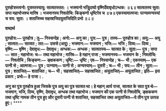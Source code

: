 **पुरुहोत्रस्त्वनो: पुत्रस्तस्यायु: सात्वतस्तत: ।** **भजमानो भजिॢदव्यो वृष्णिर्देवावृधोऽन्धक: ॥ ६॥** **सात्वतस्य सुता: सप्त महाभोजश्च मारिष ।** **भजमानस्य निश्लोचि: किङ्कणो धृष्टिरेव च ॥ ७॥** **एकस्यामात्मजा: पत्न्यामन्यस्यां च त्रय: सुता: ।** **शताजिच्च सहस्राजिदयुताजिदिति प्रभो ॥ ८॥** 

**शब्दार्थ** 

**पुरुहोत्र:—** **पुरुहोत्र** **; तु—** **निस्सन्देह** **; अनो:—** **अनु का** **; पुत्र:—** **पुत्र** **; तस्य—** **पुरुहोत्र का** **; अयु:—** **अयु** **; सात्वत:—** **सात्वत** **; तत:—** **उससे (अयु)** **; भजमान:—** **भजमान** **; भजि:—** **भजि** **; दिव्य:—** **दिव्य** **; वृष्णि:—** **वृष्णि** **; देवावृध:—** **देवावृध** **; अन्धक:—** **अन्धक** **;** **सात्वतस्य—** **सात्वत के** **; सुता:—** **पुत्र** **; सप्त—** **सात** **; महाभोज: च—** **तथा महाभोज** **; मारिष—** **हे महान् राजा** **; भजमानस्य—** **भजमान** **के** **; निश्लोचि:—** **निश्लोचि** **; किङ्कण:—** **ङ्क्षककण** **; धृष्टि:—** **धृष्टि** **; एव—** **निस्सन्देह** **; च—** **भी** **; एकस्याम्—** **एक पत्नी से** **; आत्मजा:—** **पुत्र** **; पत्न्याम्—** **पत्नी से** **; अन्यस्याम्—** **दूसरी** **; च—** **भी** **; त्रय:—** **तीन** **; सुता:—** **पुत्र** **; शताजित्—** **शताजित** **; च—** **भी** **; सहस्राजित्—** **सहस्राजित** **; अयुताजित्—** **अयुताजित** **; इति—** **इस प्रकार** **; प्रभो—** **हे राजा।** **.** 

**अनु का पुत्र पुरुहोत्र हुआ जिसके पुत्र अयु का पुत्र सात्वत था। हे महान् आर्य राजा, सात्वत के** **सात पुत्र थे—भजमान, भजि, दिव्य, वृष्णि, देवावृध, अन्धक तथा महाभोज। भजमान की एक** **पत्नी से निश्लोचि, ङ्क्षककण तथा धृष्टि नामक तीन पुत्र हुए और दूसरी पत्नी से शताजित, सहस्राजित** **तथा अयुताजित—ये तीन पुत्र उत्पन्न हुए।** **** 